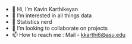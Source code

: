 - 👋 Hi, I’m Kavin Karthikeyan
- 👀 I’m interested in all things data
- 🌱 Statistics nerd
- 💞️ I’m looking to collaborate on projects
- 📫 How to reach me : Mail - kkarthi6@asu.edu

<!---
kkarthi6/kkarthi6 is a ✨ special ✨ repository because its `README.md` (this file) appears on your GitHub profile.
You can click the Preview link to take a look at your changes.
--->

